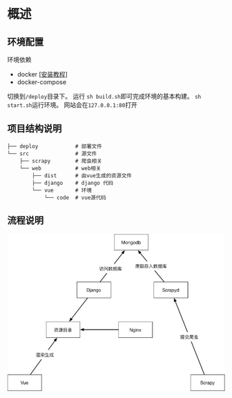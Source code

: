 # 概述

## 环境配置
环境依赖
* docker [[安装教程](https://download.daocloud.io/)]
* docker-compose

切换到`/deploy`目录下。
运行 `sh build.sh`即可完成环境的基本构建。
`sh start.sh`运行环境。
网站会在`127.0.0.1:80`打开


## 项目结构说明
```
├── deploy            # 部署文件
└── src               # 源文件
    ├── scrapy        # 爬虫相关
    └── web           # web相关
        ├── dist      # 由vue生成的资源文件
        ├── django    # django 代码
        └── vue       # 环境
            └── code  # vue源代码
```
## 流程说明
![构架图](../media/构架图.jpg)


